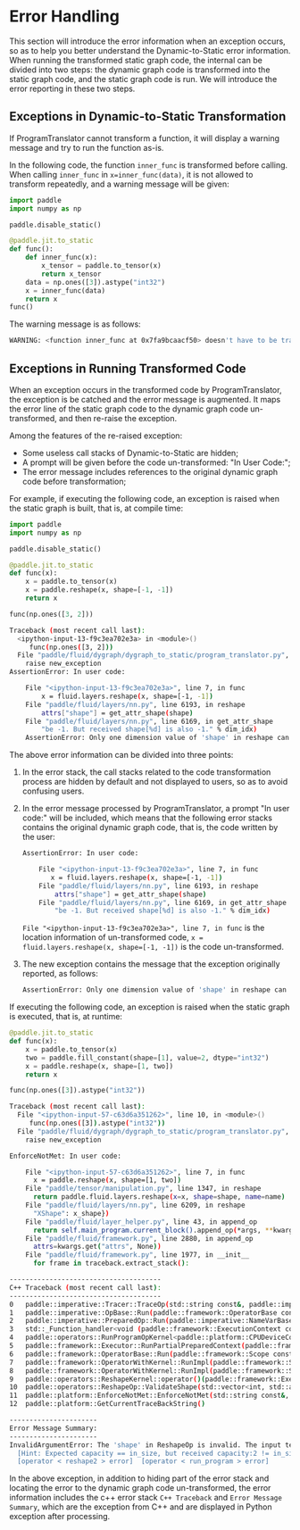 # Error Handling

This section will introduce the error information when an exception occurs, so as to help you better understand the Dynamic-to-Static error information.
When running the transformed static graph code, the internal can be divided into two steps: the dynamic graph code is transformed into the static graph code, and the static graph code is run. We will introduce the error reporting in these two steps.

## Exceptions in Dynamic-to-Static Transformation

If ProgramTranslator cannot transform a function, it will display a warning message and try to run the function as-is.

In the following code, the function `inner_func` is transformed before calling. When calling `inner_func` in `x=inner_func(data)`, it is not allowed to transform repeatedly, and a warning message will be given:

```python
import paddle
import numpy as np

paddle.disable_static()

@paddle.jit.to_static
def func():
    def inner_func(x):
        x_tensor = paddle.to_tensor(x)
        return x_tensor
    data = np.ones([3]).astype("int32")
    x = inner_func(data)
    return x
func()
```

The warning message is as follows:
```bash
WARNING: <function inner_func at 0x7fa9bcaacf50> doesn't have to be transformed to static function because it has been transformed before, it will be run as-is.
```
## Exceptions in Running Transformed Code

When an exception occurs in the transformed code by ProgramTranslator, the exception is be catched and the error message is augmented. It maps the error line of the static graph code to the dynamic graph code un-transformed, and then re-raise the exception.

Among the features of the re-raised exception:

- Some useless call stacks of Dynamic-to-Static are hidden;
- A prompt will be given before the code un-transformed: "In User Code:";
- The error message includes references to the original dynamic graph code before transformation;

For example, if executing the following code, an exception is raised when the static graph is built, that is, at compile time:

```python
import paddle
import numpy as np

paddle.disable_static()

@paddle.jit.to_static
def func(x):
    x = paddle.to_tensor(x)
    x = paddle.reshape(x, shape=[-1, -1])
    return x

func(np.ones([3, 2]))
```

```bash
Traceback (most recent call last):
  <ipython-input-13-f9c3ea702e3a> in <module>()
     func(np.ones([3, 2]))
  File "paddle/fluid/dygraph/dygraph_to_static/program_translator.py", line 332, in __call__
    raise new_exception
AssertionError: In user code:

    File "<ipython-input-13-f9c3ea702e3a>", line 7, in func
        x = fluid.layers.reshape(x, shape=[-1, -1])
    File "paddle/fluid/layers/nn.py", line 6193, in reshape
        attrs["shape"] = get_attr_shape(shape)
    File "paddle/fluid/layers/nn.py", line 6169, in get_attr_shape
        "be -1. But received shape[%d] is also -1." % dim_idx)
    AssertionError: Only one dimension value of 'shape' in reshape can be -1. But received shape[1] is also -1.
```

The above error information can be divided into three points:

1. In the error stack, the call stacks related to the code transformation process are hidden by default and not displayed to users, so as to avoid confusing users.

2. In the error message processed by ProgramTranslator, a prompt "In user code:" will be included, which means that the following error stacks contains the original dynamic graph code, that is, the code written by the user:

    ```bash
    AssertionError: In user code:

        File "<ipython-input-13-f9c3ea702e3a>", line 7, in func
           x = fluid.layers.reshape(x, shape=[-1, -1])
        File "paddle/fluid/layers/nn.py", line 6193, in reshape
            attrs["shape"] = get_attr_shape(shape)
        File "paddle/fluid/layers/nn.py", line 6169, in get_attr_shape
            "be -1. But received shape[%d] is also -1." % dim_idx)
    ```
    `File "<ipython-input-13-f9c3ea702e3a>", line 7, in func` is the location information of un-transformed code, `x = fluid.layers.reshape(x, shape=[-1, -1])` is the code un-transformed.

3. The new exception contains the message that the exception originally reported, as follows:  
    ```bash
    AssertionError: Only one dimension value of 'shape' in reshape can be -1. But received shape[1] is also -1.
    ```  

If executing the following code, an exception is raised when the static graph is executed, that is, at runtime:

```Python
@paddle.jit.to_static
def func(x):
    x = paddle.to_tensor(x)
    two = paddle.fill_constant(shape=[1], value=2, dtype="int32")
    x = paddle.reshape(x, shape=[1, two])
    return x

func(np.ones([3]).astype("int32"))
```

```bash
Traceback (most recent call last):
  File "<ipython-input-57-c63d6a351262>", line 10, in <module>()
     func(np.ones([3]).astype("int32"))
  File "paddle/fluid/dygraph/dygraph_to_static/program_translator.py", line 332, in __call__
    raise new_exception

EnforceNotMet: In user code:

    File "<ipython-input-57-c63d6a351262>", line 7, in func
      x = paddle.reshape(x, shape=[1, two])
    File "paddle/tensor/manipulation.py", line 1347, in reshape
      return paddle.fluid.layers.reshape(x=x, shape=shape, name=name)
    File "paddle/fluid/layers/nn.py", line 6209, in reshape
      "XShape": x_shape})
    File "paddle/fluid/layer_helper.py", line 43, in append_op
      return self.main_program.current_block().append_op(*args, **kwargs)
    File "paddle/fluid/framework.py", line 2880, in append_op
      attrs=kwargs.get("attrs", None))
    File "paddle/fluid/framework.py", line 1977, in __init__
      for frame in traceback.extract_stack():

--------------------------------------
C++ Traceback (most recent call last):
--------------------------------------
0   paddle::imperative::Tracer::TraceOp(std::string const&, paddle::imperative::NameVarBaseMap const&, paddle::imperative::NameVarBaseMap const&, paddle::framework::AttributeMap, paddle::platform::Place const&, bool)
1   paddle::imperative::OpBase::Run(paddle::framework::OperatorBase const&, paddle::imperative::NameVarBaseMap const&, paddle::imperative::NameVarBaseMap const&, paddle::framework::AttributeMap const&, paddle::platform::Place const&)
2   paddle::imperative::PreparedOp::Run(paddle::imperative::NameVarBaseMap const&, paddle::imperative::NameVarBaseMap const&, paddle::framework::AttributeMap const&)
3   std::_Function_handler<void (paddle::framework::ExecutionContext const&), paddle::framework::OpKernelRegistrarFunctor<paddle::platform::CPUPlace, false, 0ul, paddle::operators::RunProgramOpKernel<paddle::platform::CPUDeviceContext, float> >::operator()(char const*, char const*, int) const::{lambda(paddle::framework::ExecutionContext const&)#1}>::_M_invoke(std::_Any_data const&, paddle::framework::ExecutionContext const&)
4   paddle::operators::RunProgramOpKernel<paddle::platform::CPUDeviceContext, float>::Compute(paddle::framework::ExecutionContext const&) const
5   paddle::framework::Executor::RunPartialPreparedContext(paddle::framework::ExecutorPrepareContext*, paddle::framework::Scope*, long, long, bool, bool, bool)
6   paddle::framework::OperatorBase::Run(paddle::framework::Scope const&, paddle::platform::Place const&)
7   paddle::framework::OperatorWithKernel::RunImpl(paddle::framework::Scope const&, paddle::platform::Place const&) const
8   paddle::framework::OperatorWithKernel::RunImpl(paddle::framework::Scope const&, paddle::platform::Place const&, paddle::framework::RuntimeContext*) const
9   paddle::operators::ReshapeKernel::operator()(paddle::framework::ExecutionContext const&) const
10  paddle::operators::ReshapeOp::ValidateShape(std::vector<int, std::allocator<int> >, paddle::framework::DDim const&)
11  paddle::platform::EnforceNotMet::EnforceNotMet(std::string const&, char const*, int)
12  paddle::platform::GetCurrentTraceBackString()

----------------------
Error Message Summary:
----------------------
InvalidArgumentError: The 'shape' in ReshapeOp is invalid. The input tensor X'size must be equal to the capacity of 'shape'. But received X's shape = [3], X's size = 3, 'shape' is [1, 2], the capacity of 'shape' is 2.
  [Hint: Expected capacity == in_size, but received capacity:2 != in_size:3.] (at /paddle/paddle/fluid/operators/reshape_op.cc:206)
  [operator < reshape2 > error]  [operator < run_program > error]
```

In the above exception, in addition to hiding part of the error stack and locating the error to the dynamic graph code un-transformed, the error information includes the c++ error stack `C++ Traceback` and `Error Message Summary`, which are the exception from C++ and are displayed in Python exception after processing.
